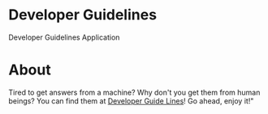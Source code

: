 # Developer Guidelines
Developer Guidelines Application

# About

Tired  to  get  answers  from  a  machine? Why don't you get them from human
beings?  You  can find them at [Developer Guide Lines](developerguidelines.com)! Go ahead, enjoy it!"
